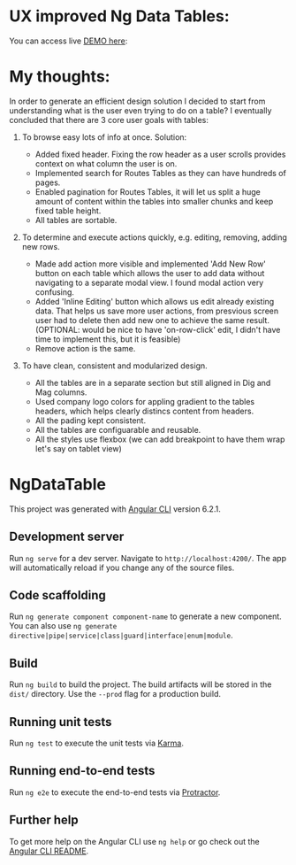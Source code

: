 # UX improved Ng Data Tables: 

You can access live [DEMO here](https://alexandrursu.github.io/ng-data-table/):

# My thoughts:
In order to generate an efficient design solution I decided to start from understanding what is the user even trying to do on a table? I eventually concluded that there are 3 core user goals with tables:

1. To browse easy lots of info at once.
   Solution:
   * Added fixed header. Fixing the row header as a user scrolls provides context on what column the user is on.
   * Implemented search for Routes Tables as they can have hundreds of pages. 
   * Enabled pagination for Routes Tables, it will let us split a huge amount of content within the tables into smaller chunks and keep fixed table height. 
   * All tables are sortable.
2. To determine and execute actions quickly, e.g. editing, removing, adding new rows.
   * Made add action more visible and implemented 'Add New Row' button on each table which allows the user to add data without navigating to a separate modal view. I found modal action very confusing.
   * Added 'Inline Editing' button which allows us edit already existing data. That helps us save more user actions, from presvious screen user had to delete then add new one to achieve the same result. (OPTIONAL: would be nice to have 'on-row-click' edit, I didn't have time to implement this, but it is feasible)
   * Remove action is the same.
    
3. To have clean, consistent and modularized design.
   * All the tables are in a separate section but still aligned in Dig and Mag columns.
   * Used company logo colors for appling gradient to the tables headers, which helps clearly distincs content from headers.
   * All the pading kept consistent.
   * All the tables are configuarable and reusable.
   * All the styles use flexbox (we can add breakpoint to have them wrap let's say on tablet view)


# NgDataTable

This project was generated with [Angular CLI](https://github.com/angular/angular-cli) version 6.2.1.

## Development server

Run `ng serve` for a dev server. Navigate to `http://localhost:4200/`. The app will automatically reload if you change any of the source files.

## Code scaffolding

Run `ng generate component component-name` to generate a new component. You can also use `ng generate directive|pipe|service|class|guard|interface|enum|module`.

## Build

Run `ng build` to build the project. The build artifacts will be stored in the `dist/` directory. Use the `--prod` flag for a production build.

## Running unit tests

Run `ng test` to execute the unit tests via [Karma](https://karma-runner.github.io).

## Running end-to-end tests

Run `ng e2e` to execute the end-to-end tests via [Protractor](http://www.protractortest.org/).

## Further help

To get more help on the Angular CLI use `ng help` or go check out the [Angular CLI README](https://github.com/angular/angular-cli/blob/master/README.md).
